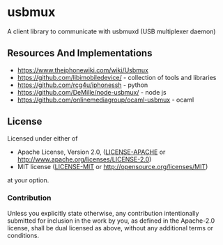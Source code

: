 # usbmux
A client library to communicate with usbmuxd (USB multiplexer daemon)

## Resources And Implementations

 * https://www.theiphonewiki.com/wiki/Usbmux
 * https://github.com/libimobiledevice/ - collection of tools and libraries
 * https://github.com/rcg4u/iphonessh - python
 * https://github.com/DeMille/node-usbmux/ - node js
 * https://github.com/onlinemediagroup/ocaml-usbmux - ocaml

## License

Licensed under either of

 * Apache License, Version 2.0, ([LICENSE-APACHE](LICENSE-APACHE) or http://www.apache.org/licenses/LICENSE-2.0)
 * MIT license ([LICENSE-MIT](LICENSE-MIT) or http://opensource.org/licenses/MIT)

at your option.

### Contribution

Unless you explicitly state otherwise, any contribution intentionally
submitted for inclusion in the work by you, as defined in the Apache-2.0
license, shall be dual licensed as above, without any additional terms or
conditions.
